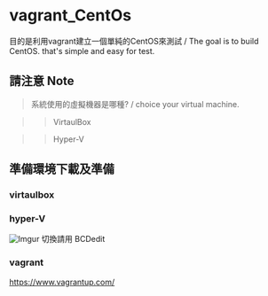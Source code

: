 # vagrant_CentOs

目的是利用vagrant建立一個單純的CentOS來測試 / The goal is to build CentOS. that's simple and easy for test.

## 請注意 Note

> 系統使用的虛擬機器是哪種? / choice your virtual machine.

> > VirtaulBox

> > Hyper-V

## 準備環境下載及準備 

### virtaulbox

### hyper-V
![Imgur](https://i.imgur.com/piXhOiz.png)
切換請用 BCDedit 

### vagrant
https://www.vagrantup.com/
